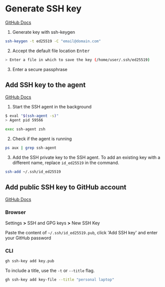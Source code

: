 # Generate SSH key

[GitHub Docs](https://docs.github.com/en/authentication/connecting-to-github-with-ssh/generating-a-new-ssh-key-and-adding-it-to-the-ssh-agent)

1. Generate key with ssh-keygen
```sh
ssh-keygen -t ed25519 -C "email@domain.com"
```

2. Accept the default file location <kbd>Enter</kbd>
```sh
> Enter a file in which to save the key (/home/user/.ssh/ed25519)
```

3. Enter a secure passphrase

## Add SSH key to the agent

[GitHub Docs](https://docs.github.com/en/authentication/connecting-to-github-with-ssh/generating-a-new-ssh-key-and-adding-it-to-the-ssh-agent#adding-your-ssh-key-to-the-ssh-agent)

1. Start the SSH agent in the background
```sh
$ eval "$(ssh-agent -s)"
> Agent pid 59566
```

```sh
exec ssh-agent zsh
```

2. Check if the agent is running
```sh
ps aux | grep ssh-agent
```

3. Add the SSH private key to the SSH agent.
To add an existing key with a different name, replace `id_ed25519` in the command.
```sh
ssh-add ~/.ssh/id_ed25519
```

## Add public SSH key to GitHub account

[GitHub Docs](https://docs.github.com/en/authentication/connecting-to-github-with-ssh/adding-a-new-ssh-key-to-your-github-account)

### Browser

Settings **>** SSH and GPG keys **>** New SSH Key

Paste the content of `~/.ssh/id_ed25519.pub`, click 'Add SSH key' and enter your GitHub password

### CLI

```sh
gh ssh-key add key.pub
```

To include a title, use the `-t` or `--title` flag.
```sh
gh ssh-key add key-file --title "personal laptop"
```
